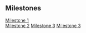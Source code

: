 ## Milestones  
[Milestone 1](milestones/milestone1.md)  
[Milestone 2](milestones/milestone2.md)
[Milestone 3](milestones/milestone3.md)
[Milestone 3](milestones/milestone3.md)
